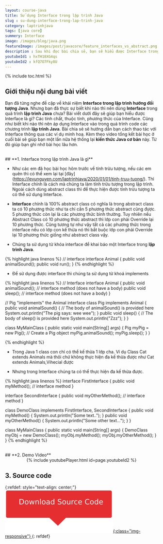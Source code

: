 ```yaml
---
layout: course-java
title: Sử dụng Interface trong lập trình Java
slug : su-dung-interface-trong-lap-trinh-java
category: laptrinhjava
tags: [java core]
summery: Interface
image: /images/blog/java.png
featureImage: /images/post/javacore/feature_interfaces_vs_abstract.png
description : Sau khi đọc bài chia sẻ, bạn sẽ hiểu được Interface trong lĩnh vực lập trình Java là gì? Các tính chất, thuộc tính, thành phần, phương thức của nó trong lập trình Java như thế nào? Biết khi nào cần áp dụng Interface trong quá trình lập trình Java. Bài chia sẻ bao gồm các ví dụ minh hoạ và video bài học kèm theo cuối bài.
youtubeId1 : hxTH18XG4qs
youtubeId2 : kfQ7O7Fky8U
---
```


{% include toc.html %}

## **Giới thiệu nội dung bài viết**

Bạn đã từng nghe đề cập về khái niệm <b>Interface trong lập trình hướng đối tượng Java</b>. Nhưng bạn đã thực sự biết khi nào thì nên dùng <b>Interface</b> trong quá trình <b>lập trình Java</b> chưa? 
Bài viết dưới đây sẽ giúp bạn hiểu được Interface là gì? Các tính chất, thuộc tính, phương thức của Interface. Cũng như biết khi nào thì nên áp dụng Interface vào trong quá trình code các chương trình <b>lập trình Java</b>. Bài chia sẻ sẽ hướng dẫn bạn cách thao tác với Interface thông qua các ví dụ minh hoạ. Kèm theo video tổng kết bài học ở cuối bài sẽ giúp bạn một lần nữa hệ thống lại <b>kiến thức Java cơ bản</b> này. Từ đó giúp bạn ghi nhớ bài học lâu hơn.
 

<br>
## **1. Interface trong lập trình Java là gì**

- Như các em đã học bài học hôm trước về tính trừu tượng, nếu các em quên thì có thể xem lại tại [đây] (https://levunguyen.com/laptrinhjava/2020/01/01/tinh-truu-tuong/). Thì Interface chính là cách mà chúng ta làm tính trừu tượng trong lập trình. Ngoài cách dùng abstract class thì để thực hiện được tính trừu tượng ta có thể sử dụng Interface.

- <b>Interface</b> chính là 100% abstract class có nghĩa là trong abstract class ta có 10 phương thức như ta chỉ cần 5 phương thức abstract cũng được. 5 phương thức còn lại là các phương thức bình thường. Tuy nhiên nếu Abstract Class có 10 phương thức abstract thì lớp con phải Override lại 10 phương thức. Cũng tương tự như vậy tất cả các phương thức trong interface nếu có lớp con kế thừa nó thì bắt buộc lớp con phải Override lại 10 phương thức giống như abstract class vậy.

- Chúng ta sử dụng từ khóa interface để khai báo một Interface trong <b>lập trình Java</b>.


{% highlight java linenos %}
// interface
interface Animal {
  public void animalSound(); 
  public void run(); 
}
{% endhighlight %}

- Để sử dụng được interface thì chúng ta sử dụng từ khoá implements

{% highlight java linenos %}
// Interface
interface Animal {
  public void animalSound(); // interface method (does not have a body)
  public void sleep(); // interface method (does not have a body)
}

// Pig "implements" the Animal interface
class Pig implements Animal {
  public void animalSound() {
    // The body of animalSound() is provided here
    System.out.println("The pig says: wee wee");
  }
  public void sleep() {
    // The body of sleep() is provided here
    System.out.println("Zzz");
  }
}

class MyMainClass {
  public static void main(String[] args) {
    Pig myPig = new Pig();  // Create a Pig object
    myPig.animalSound();
    myPig.sleep();
  }
}

{% endhighlight %}

- Trong Java 1 class con chỉ có thể kế thừa 1 lớp cha. Ví dụ Class Cat extends Animals mà thôi chứ không thực hiện đa kế thừa được như 
Cat extends Animals,Vihecial được

- Nhưng trong Interface chúng ta có thể thực hiện đa kế thừa được.

{% highlight java linenos %}
interface FirstInterface {
  public void myMethod(); // interface method
}

interface SecondInterface {
  public void myOtherMethod(); // interface method
}

class DemoClass implements FirstInterface, SecondInterface {
  public void myMethod() {
    System.out.println("Some text..");
  }
  public void myOtherMethod() {
    System.out.println("Some other text...");
  }
}

class MyMainClass {
  public static void main(String[] args) {
    DemoClass myObj = new DemoClass();
    myObj.myMethod();
    myObj.myOtherMethod();
  }
}
{% endhighlight %}


<br>
## **2. Demo Video**  

<center>
{% include youtubePlayer.html id=page.youtubeId2 %}
</center>

## **3. Source code**


{:refdef: style="text-align: center;"}
<a href="https://github.com/levunguyen/Java-Interface" target="_blank"> ![Sourcecode ](/images/icon/githubsource.png){:class="img-responsive"} </a>
{: refdef}
